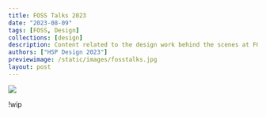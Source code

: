 ```yaml
---
title: FOSS Talks 2023
date: "2023-08-09"
tags: [FOSS, Design]
collections: [design]
description: Content related to the design work behind the scenes at FOSS Talks 2023
authors: ["HSP Design 2023"]
previewimage: /static/images/fosstalks.jpg
layout: post
---
```


![](/static/images/fosstalks.jpg)

!wip
